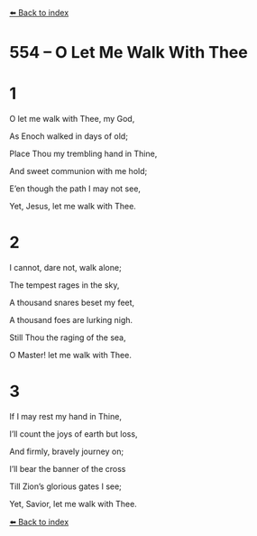 [⬅️ Back to index](../README.md)

# 554 – O Let Me Walk With Thee





# 1

O let me walk with Thee, my God,

As Enoch walked in days of old;

Place Thou my trembling hand in Thine,

And sweet communion with me hold;

E’en though the path I may not see,

Yet, Jesus, let me walk with Thee.



# 2

I cannot, dare not, walk alone;

The tempest rages in the sky,

A thousand snares beset my feet,

A thousand foes are lurking nigh.

Still Thou the raging of the sea,

O Master! let me walk with Thee.



# 3

If I may rest my hand in Thine,

I’ll count the joys of earth but loss,

And firmly, bravely journey on;

I’ll bear the banner of the cross

Till Zion’s glorious gates I see;

Yet, Savior, let me walk with Thee.

[⬅️ Back to index](../README.md)
